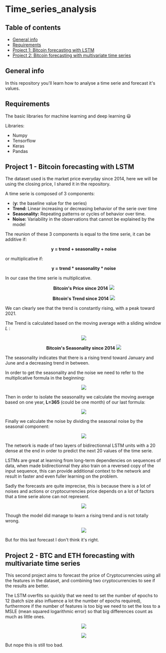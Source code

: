 # Time_series_analysis

## Table of contents
* [General info](#general-info)
* [Requirements](#requirements)
* [Project 1: Bitcoin forecasting with LSTM](#project-1---Bitcoin-forecasting-with-LSTM)
* [Project 2: Bitcoin forecasting with multivariate time series](#Project-2---Bitcoin-forecasting-with-multivariate-time-series)

## General info
In this repository you'll learn how to analyse a time serie and forecast it's values.

## Requirements

The basic libraries for machine learning and deep learning 😃

Libraries:
* Numpy
* Tensorflow
* Keras
* Pandas

## Project 1 - Bitcoin forecasting with LSTM

The dataset used is the market price everyday since 2014, here we will be using the closing price, I shared it in the repository.

A time serie is composed of 3 components:
* (<b>y:</b> the baseline value for the series)
* <b>Trend:</b> Linear increasing or decreasing behavior of the serie over time
* <b>Seasonality:</b> Repeating patterns or cycles of behavior over time.
* <b>Noise:</b> Variability in the observations that cannot be explained by the model

The reunion of these 3 components is equal to the time serie, it can be additive if:

<p align="center"> <b>y = trend + seasonality + noise</b> </p>

or multiplicative if:

<p align="center"> <b>y = trend * seasonality * noise</b> </p>

In our case the time serie is multiplicative.

<p align="center"> <b>Bitcoin's Price since 2014</b>
<img src="https://user-images.githubusercontent.com/65224852/137589114-bf28c5be-3210-4ebe-b76a-25a5d44fc34f.png">
</p>

<p align="center"> <b>Bitcoin's Trend since 2014</b>
<img src="https://user-images.githubusercontent.com/65224852/137589120-86e8e6bb-d8b7-486c-91cb-9fe7d2cc132a.png">
</p>

We can clearly see that the trend is constantly rising, with a peak toward 2021.

The Trend is calculated based on the moving average with a sliding window *L* :

<p align="center">
<img src="https://user-images.githubusercontent.com/65224852/145617459-3c80c147-e2e0-4690-9053-30eb04087c0e.png">
</p>

<p align="center"> <b>Bitcoin's Seasonality since 2014</b>
<img src="https://user-images.githubusercontent.com/65224852/137592003-189d5162-1830-44ca-a075-c6ab8d410f52.png">
</p>

The seasonality indicates that there is a rising trend toward January and June and a decreasing trend in between.

In order to get the seasonality and the noise we need to refer to the multiplicative formula in the beginning:

<p align="center">
<img src="https://user-images.githubusercontent.com/65224852/145714059-7e9d4876-8fc0-473c-9614-edd347a91158.png">
</p>

Then in order to isolate the seasonality we calculate the moving average based on one year, **L=365** (could be one month) of our last formula:

<p align="center">
<img src="https://user-images.githubusercontent.com/65224852/137884804-207fd775-30ec-41a4-8a0e-2355c2eee62b.PNG">
</p>

Finally we calculate the noise by dividing the seasonal noise by the seasonal component:

<p align="center">
<img src="https://user-images.githubusercontent.com/65224852/137888988-d0bca21d-7793-4600-aacc-31dcb7f9b144.PNG">
</p>

The network is made of two layers of bidirectionnal LSTM units with a 20 dense at the end in order to predict the next 20 values of the time serie.

LSTMs are great at learning from long-term dependencies on sequences of data, when made bidirectionnal they also train on a reversed copy of the input sequence, this can provide additional context to the network and result in faster and even fuller learning on the problem.

Sadly the forecasts are quite imprecise, this is because there is a lot of noises and actions or cryptocurrencies price depends on a lot of factors that a time serie alone can not represent.

<p align="center">
<img src="https://user-images.githubusercontent.com/65224852/137901683-21a6b4e1-601a-4a05-b384-7abe1c8d8428.png">
</p>

Though the model did manage to learn a rising trend and is not totally wrong.

<p align="center">
<img src="https://user-images.githubusercontent.com/65224852/137901708-13a1cc36-80e4-448d-839d-5cd6ef674939.png">
</p>

But for this last forecast I don't think it's right.

## Project 2 - BTC and ETH forecasting with multivariate time series

This second project aims to forecast the price of Cryptocurrencies using all the features in the dataset, and combining two cryptocurrencies to see if the results are better.

The LSTM overfits so quickly that we need to set the number of epochs to 12 (batch size also influence a lot the number of epochs required), furthermore if the number of features is too big we need to set the loss to a MSLE (mean squared logarithmic error) so that big differences count as much as little ones.

<p align="center">
<img src="https://user-images.githubusercontent.com/65224852/145723078-b9311f65-b83d-48d2-aa31-19d03077dd37.png">
</p>

<p align="center">
<img src="https://user-images.githubusercontent.com/65224852/145723079-0a45d1d5-d48a-4e44-82c3-c4482b8769f0.png">
</p>

But nope this is still too bad.

